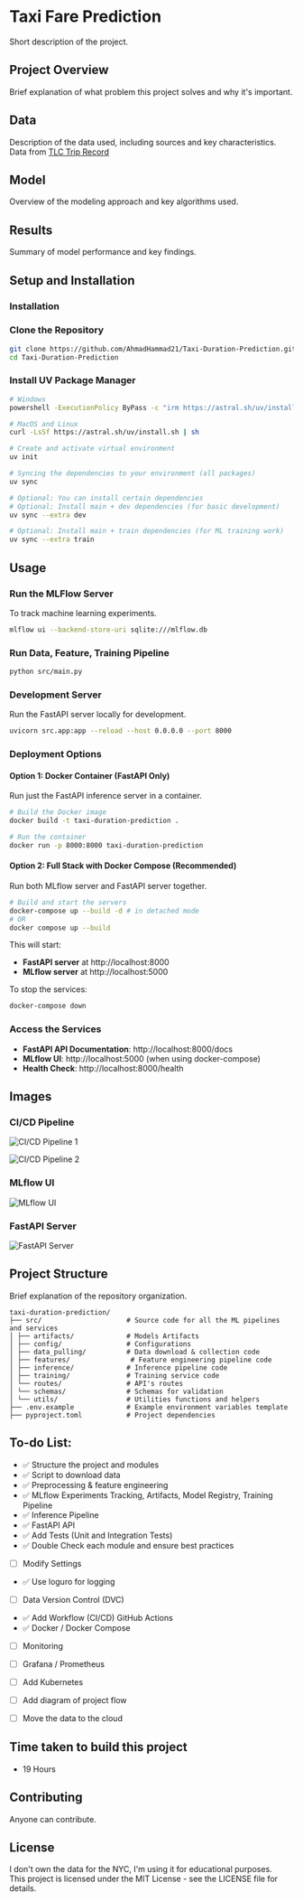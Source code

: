 # Taxi Fare Prediction

Short description of the project.

## Project Overview
Brief explanation of what problem this project solves and why it's important.

## Data
Description of the data used, including sources and key characteristics.
Data from [TLC Trip Record](https://www.nyc.gov/site/tlc/about/tlc-trip-record-data.page)

## Model
Overview of the modeling approach and key algorithms used.

## Results
Summary of model performance and key findings.

## Setup and Installation

### Installation

### Clone the Repository
```bash
git clone https://github.com/AhmadHammad21/Taxi-Duration-Prediction.git
cd Taxi-Duration-Prediction
```

### Install UV Package Manager
```bash
# Windows
powershell -ExecutionPolicy ByPass -c "irm https://astral.sh/uv/install.ps1 | iex"

# MacOS and Linux
curl -LsSf https://astral.sh/uv/install.sh | sh

# Create and activate virtual environment
uv init

# Syncing the dependencies to your environment (all packages)
uv sync

# Optional: You can install certain dependencies
# Optional: Install main + dev dependencies (for basic development)
uv sync --extra dev

# Optional: Install main + train dependencies (for ML training work)
uv sync --extra train
```

## Usage

### Run the MLFlow Server
To track machine learning experiments.
```bash
mlflow ui --backend-store-uri sqlite:///mlflow.db
```

### Run Data, Feature, Training Pipeline
```bash
python src/main.py
```

### Development Server
Run the FastAPI server locally for development.
```bash
uvicorn src.app:app --reload --host 0.0.0.0 --port 8000
```

### Deployment Options

#### Option 1: Docker Container (FastAPI Only)
Run just the FastAPI inference server in a container.

```bash
# Build the Docker image
docker build -t taxi-duration-prediction .

# Run the container
docker run -p 8000:8000 taxi-duration-prediction
```

#### Option 2: Full Stack with Docker Compose (Recommended)
Run both MLflow server and FastAPI server together.

```bash
# Build and start the servers
docker-compose up --build -d # in detached mode
# OR 
docker compose up --build 
```

This will start:
- **FastAPI server** at http://localhost:8000
- **MLflow server** at http://localhost:5000

To stop the services:
```bash
docker-compose down
```

### Access the Services

- **FastAPI API Documentation**: http://localhost:8000/docs
- **MLflow UI**: http://localhost:5000 (when using docker-compose)
- **Health Check**: http://localhost:8000/health


## Images

### CI/CD Pipeline

![CI/CD Pipeline 1](images/ci_cd_workflow.png)

![CI/CD Pipeline 2](images/workflow_options.png)


### MLflow UI

![MLflow UI](images/mlflow_ui.png)

### FastAPI Server

![FastAPI Server](images/fastapi_server.png)

## Project Structure
Brief explanation of the repository organization.
```
taxi-duration-prediction/
├── src/                     # Source code for all the ML pipelines and services
│ ├── artifacts/             # Models Artifacts
│ ├── config/                # Configurations
│ ├── data_pulling/          # Data download & collection code
│ ├── features/               # Feature engineering pipeline code
│ ├── inference/             # Inference pipeline code
│ ├── training/              # Training service code
│ └── routes/                # API's routes
│ └── schemas/               # Schemas for validation
│ └── utils/                 # Utilities functions and helpers
├── .env.example             # Example environment variables template
├── pyproject.toml           # Project dependencies
```

## To-do List:
- ✅ Structure the project and modules
- ✅ Script to download data
- ✅ Preprocessing & feature engineering
- ✅ MLflow Experiments Tracking, Artifacts, Model Registry, Training Pipeline
- ✅ Inference Pipeline
- ✅ FastAPI API
- ✅ Add Tests (Unit and Integration Tests)
- ✅ Double Check each module and ensure best practices
- [ ] Modify Settings
- ✅ Use loguro for logging
- [ ] Data Version Control (DVC)
- ✅ Add Workflow (CI/CD) GitHub Actions
- ✅ Docker / Docker Compose
- [ ] Monitoring
- [ ] Grafana / Prometheus
- [ ] Add Kubernetes
- [ ] Add diagram of project flow
- [ ] Move the data to the cloud


## Time taken to build this project
- 19 Hours

## Contributing
Anyone can contribute.

## License
I don't own the data for the NYC, I'm using it for educational purposes.  
This project is licensed under the MIT License - see the LICENSE file for details.
